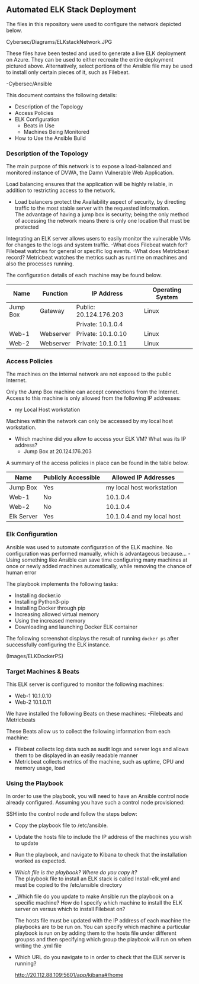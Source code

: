 ## Automated ELK Stack Deployment

The files in this repository were used to configure the network depicted below.

Cybersec/Diagrams/ELKstackNetwork.JPG

These files have been tested and used to generate a live ELK deployment on Azure. They can be used to either recreate the entire deployment pictured above. Alternatively, select portions of the Ansible file may be used to install only certain pieces of it, such as Filebeat.

  -Cybersec/Ansible

This document contains the following details:
- Description of the Topology
- Access Policies
- ELK Configuration
  - Beats in Use
  - Machines Being Monitored
- How to Use the Ansible Build


### Description of the Topology

The main purpose of this network is to expose a load-balanced and monitored instance of DVWA, the Damn Vulnerable Web Application.

Load balancing ensures that the application will be highly reliable, in addition to restricting access to the network. 
   - Load balancers protect the Availability aspect of security, by directing traffic to the most stable server with the requested information. 	
	The advantage of having a jump box is security; being the only method of accessing the network means there is only one location that 			must be protected

Integrating an ELK server allows users to easily monitor the vulnerable VMs for changes to the logs and system traffic.
   -What does Filebeat watch for? Filebeat watches for general or specific log events.
   -What does Metricbeat record? Metricbeat watches the metrics such as runtime on machines and also the processes running.

The configuration details of each machine may be found below.


| Name     | Function | IP Address             | Operating System |
|----------|----------|------------------------|------------------|
| Jump Box | Gateway  |Public: 20.124.176.203  | Linux            |
|          |          |Private: 10.1.0.4       |                  |
| Web-1    | Webserver|Private: 10.1.0.10      | Linux            |
| Web-2    | Webserver|Private: 10.1.0.11      | Linux            |


### Access Policies

The machines on the internal network are not exposed to the public Internet. 

Only the Jump Box machine can accept connections from the Internet. Access to this machine is only allowed from the following IP addresses:
- my Local Host workstation

Machines within the network can only be accessed by my local host workstation.
- Which machine did you allow to access your ELK VM? What was its IP address?
   - Jump Box at 20.124.176.203

A summary of the access policies in place can be found in the table below.

| Name      | Publicly Accessible | Allowed IP Addresses      |
|-----------|---------------------|---------------------------|
| Jump Box  | Yes                 | my local host workstation |
| Web-1     | No                  | 10.1.0.4                  |
| Web-2     | No                  | 10.1.0.4                  |
| Elk Server| Yes                 | 10.1.0.4 and my local host|

### Elk Configuration

Ansible was used to automate configuration of the ELK machine. No configuration was performed manually, which is advantageous because...
   -Using something like Ansible can save time configuring many machines at once or newly added machines automatically, while removing the           chance  of human error
 
The playbook implements the following tasks:
- Installing docker.io
- Installing Python3-pip
- Installing Docker through pip
- Increasing allowed virtual memory
- Using the increased memory
- Downloading and launching Docker ELK container

The following screenshot displays the result of running `docker ps` after successfully configuring the ELK instance.

(Images/ELKDockerPS)

### Target Machines & Beats
This ELK server is configured to monitor the following machines:
- Web-1 10.1.0.10
- Web-2 10.1.0.11

We have installed the following Beats on these machines:
-Filebeats and Metricbeats

These Beats allow us to collect the following information from each machine:
- Filebeat collects log data such as audit logs and server logs and allows them to be displayed in an easily readable manner
- Metricbeat collects metrics of the machine, such as uptime, CPU and memory usage, load

### Using the Playbook
In order to use the playbook, you will need to have an Ansible control node already configured. Assuming you have such a control node provisioned: 

SSH into the control node and follow the steps below:
- Copy the playbook file to /etc/ansible.
- Update the hosts file to include the IP address of the machines you wish to update
- Run the playbook, and navigate to Kibana to check that the installation worked as expected.





- _Which file is the playbook? Where do you copy it?_ 	
	The playbook file to install an ELK stack is called Install-elk.yml and must be copied to the /etc/ansible directory
	

- _Which file do you update to make Ansible run the playbook on a specific machine? How do I specify which machine to install the ELK server on versus which to install Filebeat on?
	
	The hosts file must be updated with the IP address of each machine the playbooks are to be run on. You can specify which machine a 	 particular playbook is run on by adding them to the hosts file under different groupss and then specifying which group the playbook 	 will run on when writing the .yml file


- Which URL do you navigate to in order to check that the ELK server is running?
	
	http://20.112.88.109:5601/app/kibana#/home
